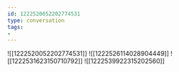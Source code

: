 ```yaml
---
id: 1222520052202774531
type: conversation
tags:
- 
---
```

![[1222520052202774531]]
![[1222526114028904449]]
![[1222531623150710792]]
![[1222539922315202560]]

